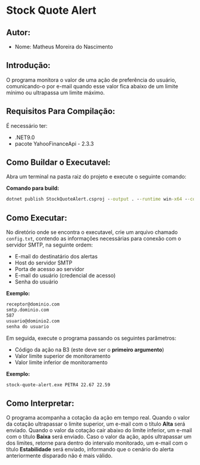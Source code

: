 # Stock Quote Alert

## Autor:
  - Nome: Matheus Moreira do Nascimento

## Introdução:

O programa monitora o valor de uma ação de preferência do usuário, comunicando-o por e-mail quando esse valor fica abaixo de um limite mínimo ou ultrapassa um limite máximo.

## Requisitos Para Compilação:

É necessário ter:
- .NET9.0
- pacote YahooFinanceApi - 2.3.3

## Como Buildar o Executavel:

Abra um terminal na pasta raiz do projeto e execute o seguinte comando:

**Comando para build:**
```cmd
dotnet publish StockQuoteAlert.csproj --output . --runtime win-x64 --configuration Release --self-contained true -p:AssemblyName=stock-quote-alert -p:PublishSingleFile=true -p:DebugType=None
```
## Como Executar:

No diretório onde se encontra o executavel, crie um arquivo chamado `config.txt`, contendo as informações necessárias para conexão com o servidor SMTP, na seguinte ordem:
- E-mail do destinatário dos alertas
- Host do servidor SMTP
- Porta de acesso ao servidor
- E-mail do usuário (credencial de acesso)
- Senha do usuário

**Exemplo:**
```txt
receptor@dominio.com
smtp.dominio.com
587
usuario@dominio2.com
senha do usuario
```

Em seguida, execute o programa passando os seguintes parâmetros:
- Código da ação na B3 (este deve ser o **primeiro argumento**)
- Valor limite superior de monitoramento
- Valor limite inferior de monitoramento

**Exemplo:**
```cmd
stock-quote-alert.exe PETR4 22.67 22.59
```

## Como Interpretar:

O programa acompanha a cotação da ação em tempo real. Quando o valor da cotação ultrapassar o limite superior, um e-mail com o título **Alta** será enviado. Quando o valor da cotação cair abaixo do limite inferior, um e-mail com o título **Baixa** será enviado. Caso o valor da ação, após ultrapassar um dos limites, retorne para dentro do intervalo monitorado, um e-mail com o título **Estabilidade** será enviado, informando que o cenário do alerta anteriormente disparado não é mais válido.
